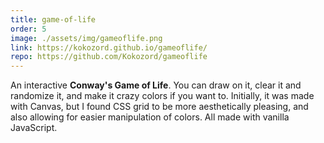 ```yaml
---
title: game-of-life
order: 5
image: ./assets/img/gameoflife.png
link: https://kokozord.github.io/gameoflife/
repo: https://github.com/Kokozord/gameoflife
---
```


An interactive **Conway's Game of Life**. You can draw on it, clear it and randomize it, and make it crazy colors if you want to. Initially, it was made with Canvas, but I found CSS grid to be more aesthetically pleasing, and also allowing for easier manipulation of colors. All made with vanilla JavaScript.
